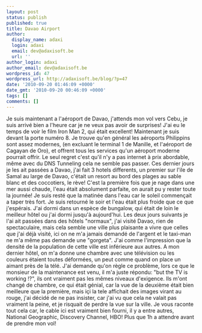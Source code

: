 ```yaml
---
layout: post
status: publish
published: true
title: Davao Airport
author:
  display_name: adaxi
  login: adaxi
  email: dev@adaxisoft.be
  url: ''
author_login: adaxi
author_email: dev@adaxisoft.be
wordpress_id: 47
wordpress_url: http://adaxisoft.be/blog/?p=47
date: '2010-09-20 01:46:09 +0000'
date_gmt: '2010-09-20 00:46:09 +0000'
tags: []
comments: []
---
```

Je suis maintenant a l'aéroport de Davao, j'attends mon vol vers Cebu, je suis arrivé bien a l'heure car je ne veux pas avoir de surprises! J'ai eu le temps de voir le film Iron Man 2, qui était excellent! Maintenant je suis devant la porte numéro 8. Je trouve qu'en général les aéroports Philippins sont assez modernes, (en excluant le terminal 1 de Manille, et l'aéroport de Cagayan de Oro), et offrent tous les services qu'un aéroport moderne pourrait offrir. Le seul regret c'est qu'il n'y a pas internet à prix abordable, même avec du DNS Tunneling cela ne semble pas passer.
Ces dernier jours je les ait passées a Davao, j'ai fait 3 hotels differents, un premier sur l'ile de Samal au large de Davao, c'était un resort au bord des plages au sable blanc et des coccotiers, le rève! C'est la première fois que je nage dans une mer aussi chaude, l'eau était absolument parfaite, on aurait pu y rester toute la journée! Je suis resté que la matinée dans l'eau car le soleil commençait a taper très fort. Je suis retourné le soir et l'eau était plus froide que ce que j'espérais. J'ai dormi dans un espèce de bungalow, qui était de loin le meilleur hôtel ou j'ai dormi jusqu'à aujourd'hui.
Les deux jours suivants je l'ai ait passées dans des hôtels "normaux", j'ai visité Davao, rien de spectaculaire, mais cela semble une ville plus plaisante a vivre que celles que j'ai déjà visité, ici on ne m'a jamais demandé de l'argent et le taxi-man ne m'a même pas demande une "gorgeta". J'ai comme l'impression que la densité de la population de cette ville est inférieure aux autres.
A mon dernier hôtel, on m'a donne une chambre avec une télévision ou les couleurs étaient toutes déformées, un peut comme quand on place un aimant près de la télé. J'ai demande qu'on règle ce problème, lors ce que le monsieur de la maintenance est venu, il m'a juste répondu: "but the TV is working !?", ils ont vraiment pas les mêmes niveaux d'exigence. Ils m'ont changé de chambre, ce qui était génial, car la vue de la deuxième était bien meilleure que la première, mais içi la tele affichait des images virant au rouge, j'ai décidé de ne pas insister, car j'ai vu que cela ne valait pas vraiment la peine, et je risquait de perdre la vue sur la ville. Je vous raconte tout cela car, le cable ici est vraiment bien fourni, il y a entre autres, National Geographic, Discovery Channel, HBO!
Plus que 1h a attendre avant de prendre mon vol!
